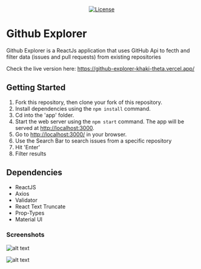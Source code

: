 <p align="center">
  <a href="https://opensource.org/licenses/MIT" >
    <img alt="License" src="https://img.shields.io/badge/license-MIT-%23F8952D">
  </a>
</p>

# Github Explorer

Github Explorer is a ReactJs application that uses GitHub Api to fecth and filter data (issues and pull requests) from existing repositories

Check the live version here: https://github-explorer-khaki-theta.vercel.app/

## Getting Started

1. Fork this repository, then clone your fork of this repository.
2. Install dependencies using the `npm install` command.
3. Cd into the 'app' folder.
4. Start the web server using the `npm start` command. The app will be served at <http://localhost:3000>.
5. Go to <http://localhost:3000/> in your browser.
6. Use the Search Bar to search issues from a specific repository
7. Hit 'Enter'
8. Filter results

## Dependencies

- ReactJS
- Axios
- Validator
- React Text Truncate
- Prop-Types
- Material UI

### Screenshots

![alt text](/public/images/home.png "Homepage")

![alt text](/public/images/issues.png "Issue")
